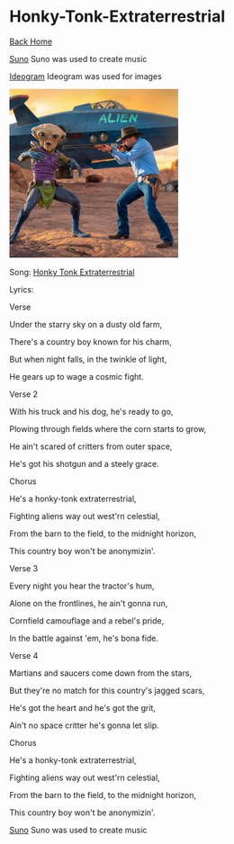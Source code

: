 # Honky-Tonk-Extraterrestrial

[Back Home](/)

[Suno](https://suno.com/create) 
Suno was used to create music


[Ideogram](https://ideogram.ai/t/explore)
Ideogram was used for images



<img src="a-photo-of-a-cowboy-shooting-an-alien-with-a-shotg-zPX13c2nS22IWJKrqIkKHA-LRARCtYSRr212Z-qwJN6uw.jpeg" alt="Alien-Getting-Shot" style="width:300px;"/>


Song: [Honky Tonk Extraterrestrial](https://drive.google.com/file/d/1k843hZ9vtPoM9ccWjW0HjjKDQ6Vcp_Lf/view?usp=sharing)


Lyrics: 

Verse

Under the starry sky on a dusty old farm,

There's a country boy known for his charm,

But when night falls, in the twinkle of light,

He gears up to wage a cosmic fight.


Verse 2

With his truck and his dog, he's ready to go,

Plowing through fields where the corn starts to grow,

He ain't scared of critters from outer space,

He's got his shotgun and a steely grace.


Chorus

He's a honky-tonk extraterrestrial,

Fighting aliens way out west'rn celestial,

From the barn to the field, to the midnight horizon,

This country boy won't be anonymizin'.


Verse 3

Every night you hear the tractor's hum,

Alone on the frontlines, he ain't gonna run,

Cornfield camouflage and a rebel's pride,

In the battle against 'em, he's bona fide.


Verse 4

Martians and saucers come down from the stars,

But they're no match for this country's jagged scars,

He's got the heart and he's got the grit,

Ain't no space critter he's gonna let slip.


Chorus

He's a honky-tonk extraterrestrial,

Fighting aliens way out west'rn celestial,

From the barn to the field, to the midnight horizon,

This country boy won't be anonymizin'.




[Suno](https://suno.com/create) 
Suno was used to create music

